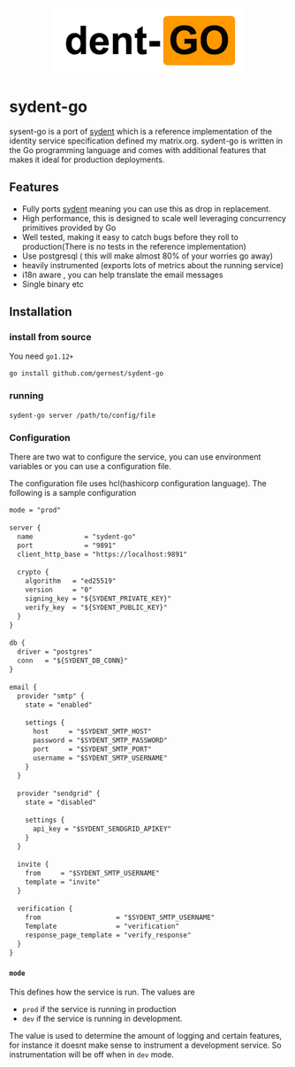 <p align="center">
  <img src="logo.png"/>
</p>

 # sydent-go

sysent-go is a port of [sydent]() which is a reference implementation of the identity service specification defined my matrix.org. sydent-go is written in the Go programming language and comes with additional features that makes it ideal for production deployments.

## Features

- Fully ports [sydent]() meaning you can use this as drop in replacement.
- High performance, this is designed to scale well leveraging concurrency primitives provided by Go
- Well tested, making it easy to catch bugs before they roll to production(There is no tests in the reference implementation)
- Use postgresql ( this will make almost 80% of your worries go away)
- heavily instrumented (exports lots of metrics about the running service)
- i18n aware , you can help translate the email messages
- Single binary etc


## Installation

### install from source

You need `go1.12+`

```
go install github.com/gernest/sydent-go
```

### running

```
sydent-go server /path/to/config/file
```

### Configuration

There are two wat to configure the service, you can use environment variables
or you can use a configuration file.

The configuration file uses hcl(hashicorp configuration language). The following is a sample configuration

```hcl
mode = "prod"

server {
  name             = "sydent-go"
  port             = "9891"
  client_http_base = "https://localhost:9891"

  crypto {
    algorithm   = "ed25519"
    version     = "0"
    signing_key = "${SYDENT_PRIVATE_KEY}"
    verify_key  = "${SYDENT_PUBLIC_KEY}"
  }
}

db {
  driver = "postgres"
  conn   = "${SYDENT_DB_CONN}"
}

email {
  provider "smtp" {
    state = "enabled"

    settings {
      host     = "$SYDENT_SMTP_HOST"
      password = "$SYDENT_SMTP_PASSWORD"
      port     = "$SYDENT_SMTP_PORT"
      username = "$SYDENT_SMTP_USERNAME"
    }
  }

  provider "sendgrid" {
    state = "disabled"

    settings {
      api_key = "$SYDENT_SENDGRID_APIKEY"
    }
  }

  invite {
    from     = "$SYDENT_SMTP_USERNAME"
    template = "invite"
  }

  verification {
    from                   = "$SYDENT_SMTP_USERNAME"
    Template               = "verification"
    response_page_template = "verify_response"
  }
}
```

#### `mode`

This defines how the service is run. The values are 

- `prod` if the service is running in production 
- `dev` if the service is running in development.

The value is used to determine the amount of logging and certain features, for
instance it doesnt make sense to instrument a development service. So instrumentation will be off when in `dev` mode.
